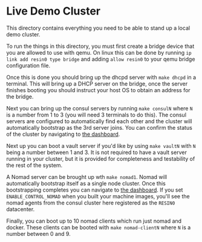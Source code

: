 # Live Demo Cluster

This directory contains everything you need to be able to stand up a
local demo cluster.

To run the things in this directory, you must first create a bridge
device that you are allowed to use with qemu.  On linux this can be
done by running `ip link add resin0 type bridge` and adding `allow
resin0` to your qemu bridge configuration file.

Once this is done you should bring up the dhcpd server with `make
dhcpd` in a terminal.  This will bring up a DHCP server on the bridge,
once the server finishes booting you should instruct your host OS to
obtain an address for the bridge.

Next you can bring up the consul servers by running `make consulN`
where `N` is a number from 1 to 3 (you will need 3 terminals to do
this).  The consul servers are configured to automatically find each
other and the cluster will automatically bootstrap as the 3rd server
joins.  You can confirm the status of the cluster by navigating to
[the dashboard](http://192.168.10.11:8500).

Next up you can boot a vault server if you'd like by using `make
vaultN` with `N` being a number between 1 and 3.  It is not required
to have a vault server running in your cluster, but it is provided for
completeness and testability of the rest of the system.

A Nomad server can be brought up wth `make nomad1`.  Nomad will
automatically bootstrap itself as a single node cluster.  Once this
bootstrapping completes you can navigate to [the
dashboard](http://192.168.10.17:4646).  If you set
`ENABLE_CONTROL_NOMAD` when you built your machine images, you'll see
the nomad agents from the consul cluster here registered as the
`RESIN0` datacenter.

Finally, you can boot up to 10 nomad clients which run just nomad and
docker.  These clients can be booted with `make nomad-clientN` where
`N` is a number between 0 and 9.
